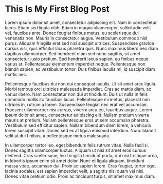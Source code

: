 # This Is My First Blog Post

Lorem ipsum dolor sit amet, consectetur adipiscing elit. Nam in consectetur lacus. Etiam sed ligula nibh. Etiam in magna ullamcorper, sollicitudin velit vel, faucibus ante. Donec feugiat finibus metus, eu scelerisque dui venenatis non. Mauris in consectetur augue. Vestibulum commodo nisl purus. Aliquam fringilla erat sed nisi suscipit ultrices. Suspendisse gravida cursus nisi, quis efficitur lacus pharetra quis. Nunc maximus libero nec diam dapibus ullamcorper. Sed hendrerit diam sed nunc sagittis, sit amet consectetur justo pretium. Sed hendrerit lacus sapien, eu finibus neque varius at. Pellentesque elementum imperdiet neque. Pellentesque non blandit sapien, ac vestibulum tortor. Duis finibus iaculis mi, id suscipit diam mattis nec.

Pellentesque faucibus dui non dui consequat iaculis. Ut sit amet arcu ligula. Morbi tempus orci ultricies malesuada imperdiet. Cras ac mattis diam, ac varius libero. Nam consectetur non dui at tincidunt. Duis ut nulla in felis commodo mollis ac faucibus lacus. Pellentesque mi metus, placerat non ultrices in, rutrum a lorem. Suspendisse feugiat nec erat vel accumsan. Praesent ullamcorper nisi cursus, viverra arcu eu, faucibus augue. Lorem ipsum dolor sit amet, consectetur adipiscing elit. Nullam pretium viverra mauris at pretium. Nullam pellentesque eros ut sem accumsan pharetra. Vestibulum sed efficitur sapien. Nullam bibendum diam lorem, a vehicula lorem suscipit vitae. Donec sed ex at ligula euismod interdum. Nunc blandit velit at dui finibus, a pellentesque metus malesuada.

In ullamcorper tortor leo, eget bibendum felis rutrum vitae. Nulla facilisi. Donec sagittis ullamcorper luctus. Aliquam ut nisi sit amet eros cursus eleifend. Cras scelerisque, leo fringilla tincidunt porta, dui nisi tristique urna, in lobortis ipsum enim sit amet dolor. Nunc et ligula aliquam, tincidunt massa vitae, accumsan dui. Proin ac sapien lorem. Cras feugiat, tortor eget lacinia sodales, est sapien imperdiet velit, a sagittis nisi quam vel nisl. Donec vitae pretium odio. Proin ac tincidunt turpis, sit amet maximus diam.

